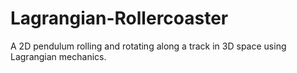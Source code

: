 # Lagrangian-Rollercoaster
A 2D pendulum rolling and rotating along a track in 3D space using Lagrangian mechanics.
